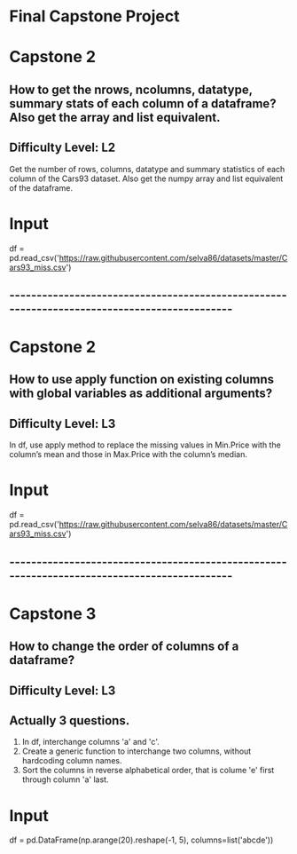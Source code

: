 # Final Capstone Project

# Capstone 2

## How to get the nrows, ncolumns, datatype, summary stats of each column of a dataframe? Also get the array and list equivalent.

## Difficulty Level: L2

Get the number of rows, columns, datatype and summary statistics of each column of the Cars93 dataset. Also get the numpy array and list equivalent of the dataframe.

# Input

df = pd.read_csv('https://raw.githubusercontent.com/selva86/datasets/master/Cars93_miss.csv')


## --------------------------------------------------------------------------------------------


# Capstone 2

## How to use apply function on existing columns with global variables as additional arguments?

## Difficulty Level: L3

In df, use apply method to replace the missing values in Min.Price with the column’s mean and those in Max.Price with the column’s median.

# Input

df = pd.read_csv('https://raw.githubusercontent.com/selva86/datasets/master/Cars93_miss.csv')


## --------------------------------------------------------------------------------------------


# Capstone 3

## How to change the order of columns of a dataframe?

## Difficulty Level: L3

## Actually 3 questions.

1. In df, interchange columns 'a' and 'c'.
2. Create a generic function to interchange two columns, without hardcoding column names.
3. Sort the columns in reverse alphabetical order, that is colume 'e' first through column 'a' last.

# Input

df = pd.DataFrame(np.arange(20).reshape(-1, 5), columns=list('abcde'))
